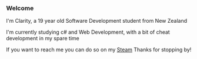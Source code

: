 ### Welcome 
I'm Clarity, a 19 year old Software Development student from New Zealand

I'm currently studying c# and Web Development, with a bit of cheat development in my spare time

If you want to reach me you can do so on my [Steam](https://steamcommunity.com/id/ClarityNZ)
Thanks for stopping by!

<!--
**ClarityNZ/ClarityNZ** is a ✨ _special_ ✨ repository because its `README.md` (this file) appears on your GitHub profile.

Here are some ideas to get you started:

- 🔭 I’m currently working on ...
- 🌱 I’m currently learning ...
- 👯 I’m looking to collaborate on ...
- 🤔 I’m looking for help with ...
- 💬 Ask me about ...
- 📫 How to reach me: ...
- 😄 Pronouns: ...
- ⚡ Fun fact: ...
-->
